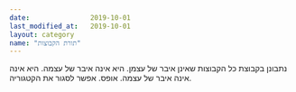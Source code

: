 ```yaml
---
date:               2019-10-01
last_modified_at:   2019-10-01
layout: category
name: "תורת הקבוצות"
---
```

נתבונן בקבוצת כל הקבוצות שאינן איבר של עצמן. היא אינה איבר של עצמה. היא אינה אינה איבר של עצמה. אופס. אפשר לסגור את הקטגוריה.
